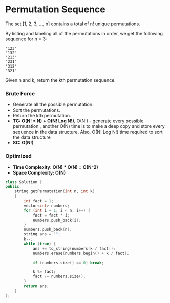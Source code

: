 # Permutation Sequence

The set [1, 2, 3, ..., n] contains a total of n! unique permutations.

By listing and labeling all of the permutations in order, we get the following sequence for n = 3:

```
"123"
"132"
"213"
"231"
"312"
"321"
```

Given n and k, return the kth permutation sequence.

### Brute Force

-   Generate all the possible permutation.
-   Sort the permutations.
-   Return the kth permutation.
-   **TC: O(N! \* N) + O(N! Log N!)**, O(N!) - generate every possible permutation , another O(N) time is to make a deep copy and store every sequence in the data structure. Also, O(N! Log N!) time required to sort the data structure
-   **SC: O(N!)**

### Optimized

-   **Time Complexity: O(N) \* O(N) = O(N^2)**
-   **Space Complexity: O(N)**

```cpp
class Solution {
public:
    string getPermutation(int n, int k)
    {
        int fact = 1;
        vector<int> numbers;
        for (int i = 1; i < n; i++) {
            fact = fact * i;
            numbers.push_back(i);
        }
        numbers.push_back(n);
        string ans = "";
        k--;
        while (true) {
            ans += to_string(numbers[k / fact]);
            numbers.erase(numbers.begin() + k / fact);

            if (numbers.size() == 0) break;

            k %= fact;
            fact /= numbers.size();
        }
        return ans;
    }
};
```
